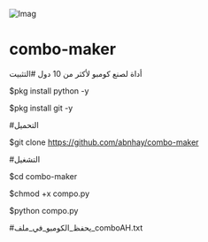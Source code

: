 ![Imag](https://user-images.githubusercontent.com/75506961/147383845-78996a8f-fc00-4c61-937a-b44e41518228.jpg)
# combo-maker
أداة لصنع كومبو لأكثر من 10 دول
#التثبيت

$pkg install python -y

$pkg install git -y

#التحميل

$git clone https://github.com/abnhay/combo-maker

#التشغيل

$cd combo-maker

$chmod +x compo.py

$python compo.py 

#يحفظ_الكومبو_في_ملف_comboAH.txt

